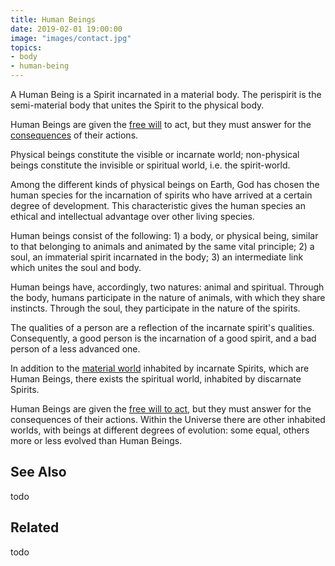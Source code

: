 ```yaml
---
title: Human Beings
date: 2019-02-01 19:00:00
image: "images/contact.jpg" 
topics:
- body
- human-being
---
```


A Human Being is a Spirit incarnated in a material body. The perispirit is the
semi-material body that unites the Spirit to the physical body.  

Human Beings are given the [free will](/divinelaws/free-will) to act, but they
must answer for the [consequences](/divine-laws/cause-effect) of their actions.  

Physical beings constitute the visible or incarnate world; non-physical beings
constitute the invisible or spiritual world, i.e. the spirit-world.  

Among the different kinds of physical beings on Earth, God has chosen the human
species for the incarnation of spirits who have arrived at a certain degree of
development.  This characteristic gives the human species an ethical and
intellectual advantage over other living species.  

Human beings consist of the following: 1) a body, or physical being, similar to
that belonging to animals and animated by the same vital principle; 2) a soul,
an immaterial spirit incarnated in the body; 3) an intermediate link which
unites the soul and body.  

Human beings have, accordingly, two natures: animal and spiritual.  Through the
body, humans participate in the nature of animals, with which they share
instincts.  Through the soul, they participate in the nature of the spirits.  

The qualities of a person are a reflection of the incarnate spirit's qualities.
Consequently, a good person is the incarnation of a good spirit, and a bad
person of a less advanced one.  

In addition to the [material world](/about/material-world) inhabited by
incarnate Spirits, which are Human Beings, there exists the spiritual world,
inhabited by discarnate Spirits.

Human Beings are given the [free will to act](/divine-laws/free-will), but they
must answer for the consequences of their actions. Within the Universe there are
other inhabited worlds, with beings at different degrees of evolution: some
equal, others more or less evolved than Human Beings. 

## See Also
todo

## Related
todo
